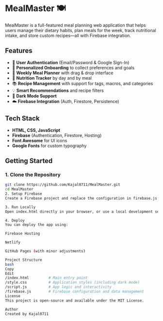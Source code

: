 # MealMaster 🍽️

MealMaster is a full-featured meal planning web application that helps users manage their dietary habits, plan meals for the week, track nutritional intake, and store custom recipes—all with Firebase integration.

## Features

- 🔐 **User Authentication** (Email/Password & Google Sign-In)
- 🧾 **Personalized Onboarding** to collect preferences and goals
- 📅 **Weekly Meal Planner** with drag & drop interface
- 🧮 **Nutrition Tracker** by day and by meal
- 📚 **Recipe Management** with support for tags, macros, and categories
- 💡 **Smart Recommendations** and recipe filters
- 🌙 **Dark Mode Support**
- ☁️ **Firebase Integration** (Auth, Firestore, Persistence)

## Tech Stack

- **HTML, CSS, JavaScript**
- **Firebase** (Authentication, Firestore, Hosting)
- **Font Awesome** for UI icons
- **Google Fonts** for custom typography

## Getting Started

### 1. Clone the Repository

```bash
git clone https://github.com/Kajal0711/MealMaster.git
cd MealMaster
2. Setup Firebase
Create a Firebase project and replace the configuration in firebase.js with your own Firebase project credentials.

3. Run Locally
Open index.html directly in your browser, or use a local development server like VSCode Live Server.

4. Deploy
You can deploy the app using:

Firebase Hosting

Netlify

GitHub Pages (with minor adjustments)

Project Structure
bash
Copy
Edit
/index.html         # Main entry point
/style.css          # Application styles (including dark mode)
/script.js          # App logic and interactivity
/firebase.js        # Firebase configuration and data management
License
This project is open-source and available under the MIT License.

Author
Created by Kajal0711
